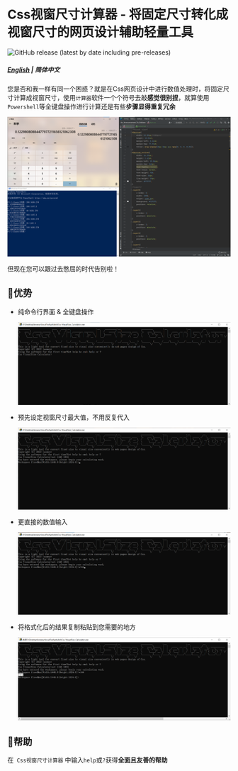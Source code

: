 # Css视窗尺寸计算器 - 将固定尺寸转化成视窗尺寸的网页设计辅助轻量工具

![GitHub release (latest by date including pre-releases)](https://img.shields.io/github/v/release/leoweyr/Css-VisualSize_Calculator?include_prereleases)

##### [English](https://github.com/leoweyr/Css-VisualSize_Calculator) | 简体中文

您是否和我一样有同一个困惑？就是在Css网页设计中进行数值处理时，将固定尺寸计算成视窗尺寸，使用`计算器`软件一个个符号去敲**感觉很别捏**，就算使用`Powershell`等全键盘操作进行计算还是有些**步骤显得重复冗余**

![problem](assets/problem.png)

但现在您可以跟过去憋屈的时代告别啦！



## 💎优势

- 纯命令行界面 & 全键盘操作

  ![advantage1](assets/advantage1.png)

- 预先设定视窗尺寸最大值，不用反复代入

  ![advantage2](assets/advantage2.png)

- 更直接的数值输入

  ![advantage3](assets/advantage3.png)

- 将格式化后的结果复制粘贴到您需要的地方

  ![advantage4](assets/advantage4.png)



## 🤝帮助

在` Css视窗尺寸计算器` 中输入`help`或`?`获得**全面且友善的帮助**
